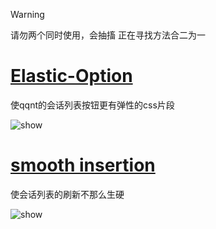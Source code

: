 >[!WARNING]
>请勿两个同时使用，会抽搐
>正在寻找方法合二为一

# [Elastic-Option](https://github.com/naahi-i/LiteLoaderQQNT-Transitio-Elastic-Option/blob/main/Elastic%20Option.css)
使qqnt的会话列表按钮更有弹性的css片段

![show](https://github.com/naahi-i/LiteLoaderQQNT-Transitio-Elastic-Option/blob/fdbfa960a6853866126ec726eac46f0341ac7184/image/Elastic%20Option.gif)

# [smooth insertion](https://github.com/naahi-i/LiteLoaderQQNT-Transitio-Chat-list-animation/blob/main/smooth%20insertion.css)
使会话列表的刷新不那么生硬

![show](https://github.com/naahi-i/LiteLoaderQQNT-Transitio-Chat-list-animation/blob/c5b1a91c72394e27a434dfe76c68de4c10541cdc/image/smooth%20insertion.gif)
